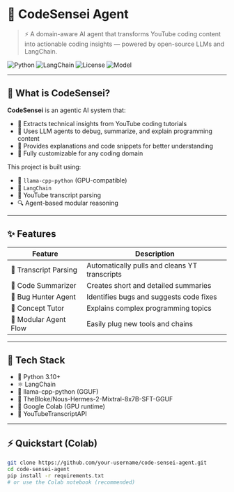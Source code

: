 # 🧠 CodeSensei Agent

> ⚡ A domain-aware AI agent that transforms YouTube coding content into actionable coding insights — powered by open-source LLMs and LangChain.

![Python](https://img.shields.io/badge/Built_with-Python-blue.svg)
![LangChain](https://img.shields.io/badge/LangChain-💬-green.svg)
![License](https://img.shields.io/badge/License-MIT-blue.svg)
![Model](https://img.shields.io/badge/Model-Nous--Hermes--2--Mixtral-red.svg)

---

## 🚀 What is CodeSensei?

**CodeSensei** is an agentic AI system that:
- 🎥 Extracts technical insights from YouTube coding tutorials
- 🧠 Uses LLM agents to debug, summarize, and explain programming content
- 🧪 Provides explanations and code snippets for better understanding
- 🤖 Fully customizable for any coding domain

This project is built using:
- 🦙 `llama-cpp-python` (GPU-compatible)
- 🧩 `LangChain`
- 📄 YouTube transcript parsing
- 🔍 Agent-based modular reasoning

---

## ✨ Features

| Feature             | Description |
|---------------------|-------------|
| 📜 Transcript Parsing | Automatically pulls and cleans YT transcripts |
| 🧠 Code Summarizer   | Creates short and detailed summaries |
| 🐞 Bug Hunter Agent  | Identifies bugs and suggests code fixes |
| 📘 Concept Tutor     | Explains complex programming topics |
| 🧩 Modular Agent Flow| Easily plug new tools and chains |

---

## 🧰 Tech Stack

- 🐍 Python 3.10+
- ⚛️ LangChain
- 🦙 llama-cpp-python (GGUF)
- 🧠 TheBloke/Nous-Hermes-2-Mixtral-8x7B-SFT-GGUF
- 🚀 Google Colab (GPU runtime)
- 📄 YouTubeTranscriptAPI

---

## ⚡ Quickstart (Colab)

```bash
git clone https://github.com/your-username/code-sensei-agent.git
cd code-sensei-agent
pip install -r requirements.txt
# or use the Colab notebook (recommended)
